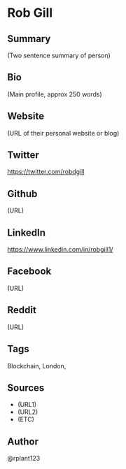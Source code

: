 # Rob Gill

## Summary
(Two sentence summary of person)

## Bio
(Main profile, approx 250 words)

## Website
(URL of their personal website or blog)

## Twitter
https://twitter.com/robdgill

## Github
(URL)

## LinkedIn
https://www.linkedin.com/in/robgill1/

## Facebook
(URL)

## Reddit
(URL)

## Tags
Blockchain, London, 

## Sources
* (URL1)
* (URL2)
* (ETC)

## Author
@rplant123

